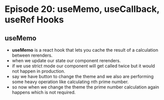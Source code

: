 # Episode 20: useMemo, useCallback, useRef Hooks

## useMemo

- **useMemo** is a react hook that lets you cache the result of a calculation between rerenders.
- when we update our state our component rerenders.
- if we use strict mode our component will get called twice but it would not happen in production.
- say we have button to change the theme and we also are performing some heavy operation like calculating nth prime number.
- so now when we change the theme the prime number calculation again happens which is not required.